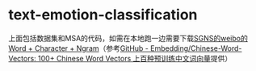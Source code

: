 # text-emotion-classification
上面包括数据集和MSA的代码，如需在本地跑一边需要下载[SGNS的weibo的Word + Character + Ngram](https://pan.baidu.com/s/1FHl_bQkYucvVk-j2KG4dxA)（参考[GitHub - Embedding/Chinese-Word-Vectors: 100+ Chinese Word Vectors 上百种预训练中文词向量](https://github.com/Embedding/Chinese-Word-Vectors)提供）
